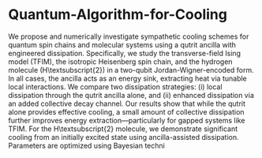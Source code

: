 # Quantum-Algorithm-for-Cooling
We propose and numerically investigate sympathetic cooling schemes for quantum spin chains and molecular systems using a qutrit ancilla with engineered dissipation. Specifically, we study the transverse-field Ising model (TFIM), the isotropic Heisenberg spin chain, and the hydrogen molecule (H\textsubscript{2}) in a two-qubit Jordan-Wigner-encoded form. In all cases, the ancilla acts as an energy sink, extracting heat via tunable local interactions. We compare two dissipation strategies: (i) local dissipation through the qutrit ancilla alone, and (ii) enhanced dissipation via an added collective decay channel. Our results show that while the qutrit alone provides effective cooling, a small amount of collective dissipation further improves energy extraction—particularly for gapped systems like TFIM. For the H\textsubscript{2} molecule, we demonstrate significant cooling from an initially excited state using ancilla-assisted dissipation. Parameters are optimized using Bayesian techni

